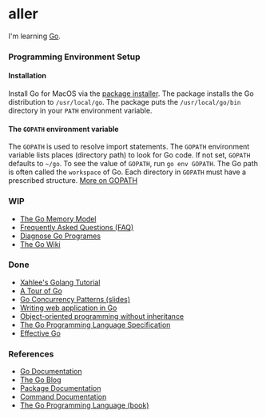 # aller
I'm learning [Go](https://www.golang.org/).

### Programming Environment Setup

#### Installation
Install Go for MacOS via the [package installer][installer]. The
package installs the Go distribution to `/usr/local/go`. The package
puts the `/usr/local/go/bin` directory in your `PATH` environment
variable.

#### The `GOPATH` environment variable
The `GOPATH` is used to resolve import statements. The `GOPATH`
environment variable lists places (directory path) to look for Go
code. If not set, `GOPATH` defaults to `~/go`. To see the value of
`GOPATH`, run `go env GOPATH`. The Go path is often called the
`workspace` of Go. Each directory in `GOPATH` must have a prescribed
structure. [More on GOPATH][gopath]

### WIP
- [The Go Memory Model][memory]
- [Frequently Asked Questions (FAQ)][faq]
- [Diagnose Go Programes][diag]
- [The Go Wiki][wiki]

### Done
- [Xahlee's Golang Tutorial][xah]
- [A Tour of Go][tour]
- [Go Concurrency Patterns (slides)][patterns]
- [Writing web application in Go][gowiki]
- [Object-oriented programming without inheritance][oop]
- [The Go Programming Language Specification][spec]
- [Effective Go][effective]

### References
- [Go Documentation][doc]
- [The Go Blog][goblog]
- [Package Documentation][pkgdoc]
- [Command Documentation][cmddoc]
- [The Go Programming Language (book)][gopl]

[cmddoc]: https://golang.org/doc/cmd
[diag]: https://golang.org/doc/diagnostics.html
[doc]: https://golang.org/doc/
[effective]: https://golang.org/doc/effective_go.html
[faq]: https://golang.org/doc/faq
[goblog]: https://blog.golang.org/index
[gopath]: https://golang.org/cmd/go/#hdr-GOPATH_environment_variable
[gopl]: https://www.gopl.io
[gowiki]: https://github.com/admacro/gowiki
[installer]: https://www.golang.org/dl
[memory]: https://golang.org/ref/mem
[oop]: https://yourbasic.org/golang/inheritance-object-oriented/
[patterns]: https://talks.golang.org/2012/concurrency.slide
[pkgdoc]: https://golang.org/pkg/
[spec]: https://golang.google.cn/ref/spec
[tour]: https://tour.golang.org/list
[wiki]: https://github.com/golang/go/wiki
[xah]: http://xahlee.info/golang/golang_index.html
